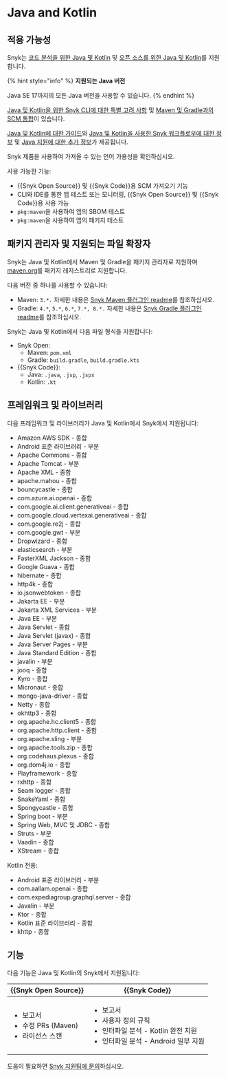 # Java and Kotlin

## 적용 가능성

Snyk는 [코드 분석을 위한 Java 및 Kotlin](java-and-kotlin-for-code-analysis.md) 및 [오픈 소스를 위한 Java 및 Kotlin](java-and-kotlin-for-open-source.md)를 지원합니다.

{% hint style="info" %}
**지원되는 Java 버전**

Java SE 17까지의 모든 Java 버전을 사용할 수 있습니다.
{% endhint %}

[Java 및 Kotlin을 위한 Snyk CLI에 대한 특별 고려 사항](snyk-cli-for-java-and-kotlin.md) 및 [Maven 및 Gradle과의 SCM 통합](git-repositories-with-maven-and-gradle.md)이 있습니다.

[Java 및 Kotlin에 대한 가이드](guidance-for-java-and-kotlin.md)와 [Java 및 Kotlin을 사용한 Snyk 워크플로우에 대한 정보](snyk-workflow-with-java-and-kotlin.md) 및 [Java 지원에 대한 추가 정보](more-information-about-java-support.md)가 제공됩니다.

Snyk 제품을 사용하여 가져올 수 있는 언어 가용성을 확인하십시오.

사용 가능한 기능:

- {{Snyk Open Source}} 및 {{Snyk Code}}용 SCM 가져오기 기능
- CLI와 IDE를 통한 앱 테스트 또는 모니터링, {{Snyk Open Source}} 및 {{Snyk Code}}용 사용 가능
- `pkg:maven`을 사용하여 앱의 SBOM 테스트
- `pkg:maven`을 사용하여 앱의 패키지 테스트

## 패키지 관리자 및 지원되는 파일 확장자

Snyk는 Java 및 Kotlin에서 Maven 및 Gradle을 패키지 관리자로 지원하며 [maven.org](https://maven.org/)를 패키지 레지스트리로 지원합니다.

다음 버전 중 하나를 사용할 수 있습니다:

- Maven: `3.*.` 자세한 내용은 [Snyk Maven 플러그인 readme](https://github.com/snyk/snyk-mvn-plugin#support)를 참조하십시오.
- Gradle: `4.*`, `5.*`, `6.*`, `7.*, 8.*.` 자세한 내용은 [Snyk Gradle 플러그인 readme](https://github.com/snyk/snyk-gradle-plugin#support)를 참조하십시오.

Snyk는 Java 및 Kotlin에서 다음 파일 형식을 지원합니다:

- Snyk Open:
  - Maven: `pom.xml`
  - Gradle: `build.gradle`, `build.gradle.kts`
- {{Snyk Code}}:
  - Java: `.java`, `.jsp`, `.jspx`
  - Kotlin: `.kt`

## 프레임워크 및 라이브러리

다음 프레임워크 및 라이브러리가 Java 및 Kotlin에서 Snyk에서 지원됩니다:

- Amazon AWS SDK - 종합
- Android 표준 라이브러리 - 부분
- Apache Commons - 종합
- Apache Tomcat - 부분
- Apache XML - 종합
- apache.mahou - 종합
- bouncycastle - 종합
- com.azure.ai.openai - 종합
- com.google.ai.client.generativeai - 종합
- com.google.cloud.vertexai.generativeai - 종합
- com.google.re2j - 종합
- com.google.gwt - 부분
- Dropwizard - 종합
- elasticsearch - 부분
- FasterXML Jackson - 종합
- Google Guava - 종합
- hibernate - 종합
- http4k - 종합
- io.jsonwebtoken - 종합
- Jakarta EE - 부분
- Jakarta XML Services - 부분
- Java EE - 부분
- Java Servlet - 종합
- Java Servlet (javax) - 종합
- Java Server Pages - 부분
- Java Standard Edition - 종합
- javalin - 부분
- jooq - 종합
- Kyro - 종합
- Micronaut - 종합
- mongo-java-driver - 종합
- Netty - 종합
- okhttp3 - 종합
- org.apache.hc.client5 - 종합
- org.apache.http.client - 종합
- org.apache.sling - 부분
- org.apache.tools.zip - 종합
- org.codehaus.plexus - 종합
- org.dom4j.io - 종합
- Playframework - 종합
- rxhttp - 종합
- Seam logger - 종합
- SnakeYaml - 종합
- Spongycastle - 종합
- Spring boot - 부분
- Spring Web, MVC 및 JDBC - 종합
- Struts - 부분
- Vaadin - 종합
- XStream - 종합

Kotlin 전용:

- Android 표준 라이브러리 - 부분
- com.aallam.openai - 종합
- com.expediagroup.graphql.server - 종합
- Javalin - 부분
- Ktor - 종합
- Kotlin 표준 라이브러리 - 종합
- khttp - 종합

## 기능

다음 기능은 Java 및 Kotlin의 Snyk에서 지원됩니다:

| {{Snyk Open Source}}                                                             | {{Snyk Code}}                                                                                                                                                    |
| ---------------------------------------------------------------------------- | ------------------------------------------------------------------------------------------------------------------------------------------------------------ |
| <ul><li>보고서</li><li>수정 PRs (Maven) </li><li>라이선스 스캔 </li></ul> | <ul><li>보고서</li><li>사용자 정의 규칙 </li><li>인터파일 분석 - Kotlin 완전 지원</li><li>인터파일 분석 - Android 일부 지원</li></ul> |

도움이 필요하면 [Snyk 지원팀에 문의](https://support.snyk.io)하십시오.  